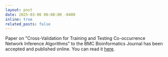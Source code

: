 ```yaml
---
layout: post
date: 2025-03-06 00:00:00 -0400
inline: true
related_posts: false
---
```


Paper on "Cross-Validation for Training and Testing Co-occurrence Network Inference Algorithms" to the BMC Bioinformatics Journal has been accepted and published online. You can read it [here](https://bmcbioinformatics.biomedcentral.com/articles/10.1186/s12859-025-06083-7).
